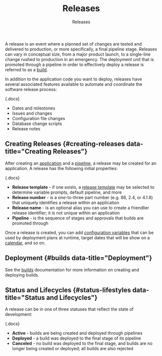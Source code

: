 ﻿---
title: Releases
subtitle: Releases
sequence: 150
keywords: buildmaster, releases, pipelines
show-headings-in-nav: true
---
A release is an event where a planned set of changes are tested and delivered to production, or more specifically, a final pipeline stage. Releases can vary in conceptual size, from a major product launch, to a single-line change rushed to production in an emergency. The deployment unit that is promoted through a pipeline in order to effectively deploy a release is referred to as a [build](/support/documentation/buildmaster/core-concepts/build).

In addition to the application code you want to deploy, releases have several associated features available to automate and coordinate the software release process:

{.docs}
- Dates and milestones
- Issues and changes
- Configuration file changes
- Database change scripts
- Release notes

## Creating Releases {#creating-releases data-title="Creating Releases"}

After creating an [application](/support/documentation/buildmaster/modeling-applications/applications) and a [pipeline](/support/documentation/buildmaster/core-concepts/pipelines), a release may be created for an application. A release has the following initial properties:

{.docs}
- **Release template** - if one exists, a [release template](/support/documentation/buildmaster/core-concepts/release/templates) may be selected to determine variable prompts, default pipeline, and more
- **Release number** - is a one-to-three part number (e.g. 88, 2.4, or 4.1.8) that uniquely identifies a release within an application
- **Release name** - is  an optional alias you can use to create a friendlier release identifier; it is not unique within an application
- **Pipeline** - is the sequence of stages and approvals that builds are promoted through

Once a release is created, you can add [configuration variables](/support/documentation/buildmaster/global-components/configuration-variables) that can be used by deployment plans at runtime, target dates that will be show on a [calendar](/support/documentation/buildmaster/modeling-applications/calendars), and so on.

## Deployment {#builds data-title="Deployment"}

See the [builds](/support/documentation/buildmaster/core-concepts/build) documentation for more information on creating and deploying builds.

## Status and Lifecycles {#status-lifestyles data-title="Status and Lifecycles"}

A release can be in one of three statuses that reflect the state of development:

{.docs}
- **Active** - builds are being created and deployed through pipelines
- **Deployed** - a build was deployed to the final stage of its pipeline
- **Canceled** - no build was deployed to the final stage, and builds are no longer being created or deployed; all builds are also rejected
